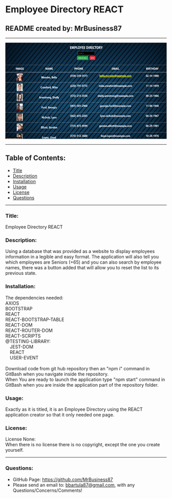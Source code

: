# Employee Directory REACT
  ## README created by: MrBusiness87
  ---
  <img src="./assets/main.png" style="height:300px; width: 600px">

  ---
  ## Table of Contents:
  * [Title](#Title)
  * [Description](#Description)
  * [Installation](#Installation)
  * [Usage](#Usage)
  * [License](#License)
  * [Questions](#Questions)
  

  ---
  

  ### Title:
  Employee Directory REACT
  

  ### Description:
  Using a database that was provided as a website to display employees information in a legible and easy format. The application will also tell you which employees are Seniors (+65) and you can also search by employee names, there was a button added that will allow you to reset the list to its previous state.
  

  ### Installation:
  The dependencies needed:<br>AXIOS<br>BOOTSTRAP<br>REACT<br>REACT-BOOTSTRAP-TABLE<br>REACT-DOM<br>REACT-ROUTER-DOM<br>REACT-SCRIPTS<br>@TESTING-LIBRARY:<br>&emsp;JEST-DOM<br>&emsp;REACT<br>&emsp;USER-EVENT<br><br> 
  Download code from git hub repository then an "npm i" command in GitBash when you navigate inside the repository.<br>
  When You are ready to launch the application type "npm start" command in GitBash when you are inside the application part of the repository folder.
  

  ### Usage:
  Exactly as it is titled, it is an Employee Directory using the REACT application creator so that it only needed one page.

  ### License:
  License None: <br>When there is no license there is no copyright, except the one you create yourself.

  ---
  ### Questions:
  * GitHub Page: https://github.com/MrBusiness87
  * Please send an email to: bbartula87@gmail.com, with any Questions/Concerns/Comments!
  
